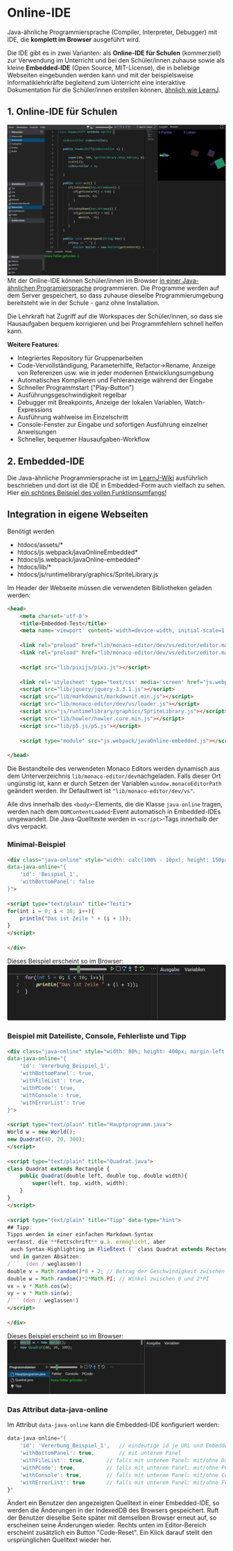 # Online-IDE
Java-ähnliche Programmiersprache (Compiler, Interpreter, Debugger) mit IDE, die **komplett im Browser** ausgeführt wird.

Die IDE gibt es in zwei Varianten: als **Online-IDE für Schulen** (kommerziell) zur Verwendung im Unterricht und bei den Schüler/innen zuhause sowie als kleine **Embedded-IDE** (Open Source, MIT-License), die in beliebige Webseiten eingebunden werden kann und mit der beispielsweise Informatiklehrkräfte begleitend zum Unterricht eine interaktive Dokumentation für die Schüler/innen erstellen können, [ähnlich wie LearnJ](https://www.learnj.de).

## 1. Online-IDE für Schulen
![Online-IDE](images/Online-IDE.png)
Mit der Online-IDE können Schüler/innen im Browser [in einer Java-ähnlichen Programiersprache](https://www.learnj.de/doku.php?id=unterschiede_zu_java:start) programmieren. Die Programme werden auf dem Server gespeichert, so dass zuhause dieselbe Programmierumgebung bereitsteht wie in der Schule - ganz ohne Installation.

Die Lehrkraft hat Zugriff auf die Workspaces der Schüler/innen, so dass sie Hausaufgaben bequem korrigieren und bei Programmfehlern schnell helfen kann.

**Weitere Features**:
  - Integriertes Repository für Gruppenarbeiten
  - Code-Vervollständigung, Parameterhilfe, Refactor->Rename, Anzeige von Referenzen usw. wie in jeder modernen Entwicklungsumgebung
  - Automatisches Kompilieren und Fehleranzeige während der Eingabe
  - Schneller Programmstart ("Play-Button")
  - Ausführungsgeschwindigkeit regelbar
  - Debugger mit Breakpoints, Anzeige der lokalen Variablen, Watch-Expressions
  - Ausführung wahlweise im Einzelschritt
  - Console-Fenster zur Eingabe und sofortigen Ausführung einzelner Anweisungen
  - Schneller, bequemer Hausaufgaben-Workflow


## 2. Embedded-IDE
Die Java-ähnliche Programmiersprache ist im [LearnJ-Wiki](https://www.learnj.de) ausführlich beschrieben und dort ist die IDE in Embedded-Form auch vielfach zu sehen. Hier [ein schönes Beispiel des vollen Funktionsumfangs!](https://www.learnj.de/doku.php?id=api:documentation:grafik:animation#beispiel_4feuerwerk)

## Integration in eigene Webseiten
Benötigt werden
  - htdocs/assets/*
  - htdocs/js.webpack/javaOnlineEmbedded*
  - htdocs/js.webpack/javaOnline-embedded*
  - htdocs/lib/*
  - htdocs/js/runtimelibrary/graphics/SpriteLibrary.js

Im Header der Webseite müssen die verwendeten Bibliotheken geladen werden:
```html
<head>
    <meta charset='utf-8'>
    <title>Embedded-Test</title>
    <meta name='viewport' content='width=device-width, initial-scale=1'>

    <link rel="preload" href="lib/monaco-editor/dev/vs/editor/editor.main.js" as="script">
    <link rel="preload" href="lib/monaco-editor/dev/vs/editor/editor.main.nls.de.js" as="script">

    <script src="lib/pixijs/pixi.js"></script>

    <link rel='stylesheet' type='text/css' media='screen' href='js.webpack/javaOnlineEmbedded.css'>
    <script src="lib/jquery/jquery-3.3.1.js"></script>
    <script src="lib/markdownit/markdownit.min.js"></script>
    <script src="lib/monaco-editor/dev/vs/loader.js"></script>
    <script src="js/runtimelibrary/graphics/SpriteLibrary.js"></script>
    <script src="lib/howler/howler.core.min.js"></script>
    <script src="lib/p5.js/p5.js"></script>

    <script type="module" src="js.webpack/javaOnline-embedded.js"></script>

</head>
```

Die Bestandteile des verwendeten Monaco Editors werden dynamisch aus dem Unterverzeichnis `lib/monaco-editor/dev`nachgeladen. Falls dieser Ort ungünstig ist, kann er durch Setzen der Variablen `window.monacoEditorPath` geändert werden. Ihr Defaultwert ist `"lib/monaco-editor/dev/vs"`.

Alle divs innerhalb des `<body>`-Elements, die die Klasse `java-online` tragen, werden nach dem `DOMContentLoaded`-Event automatisch in Embedded-IDEs umgewandelt. Die Java-Quelltexte werden in `<script>`-Tags innerhalb der divs verpackt. 

### Minimal-Beispiel
```html
<div class="java-online" style="width: calc(100% - 10px); height: 150px; margin-left: 5px"
data-java-online="{
    'id': 'Beispiel_1',
    'withBottomPanel': false
}">

<script type="text/plain" title="Test1">
for(int i = 0; i < 10; i++){
    println("Das ist Zeile " + (i + 1));
}
</script>

</div>
```
Dieses Beispiel erscheint so im Browser:
![Beispiel 1](images/Beispiel_1.png)

### Beispiel mit Dateiliste, Console, Fehlerliste und Tipp
```html
<div class="java-online" style="width: 80%; height: 400px; margin-left: 5px" 
data-java-online="{
    'id': 'Vererbung_Beispiel_1',  
    'withBottomPanel': true, 
    'withFileList': true,
    'withPCode': true,
    'withConsole': true,
    'withErrorList': true
}">

<script type="text/plain" title="Hauptprogramm.java">
World w = new World();
new Quadrat(40, 20, 300);
</script>

<script type="text/plain" title="Quadrat.java">
class Quadrat extends Rectangle {
    public Quadrat(double left, double top, double width){
        super(left, top, width, width); 
    }
}
</script>

<script type="text/plain" title="Tipp" data-type="hint">
## Tipp:
Tipps werden in einer einfachen Markdown-Syntax 
verfasst, die **Fettschrift** u.ä. ermöglicht, aber
 auch Syntax-Highlighting im Fließtext (``class Quadrat extends Rectangle { }``) 
 und in ganzen Absätzen:
/```  (den / weglassen!)
double v = Math.random()*8 + 2; // Betrag der Geschwindigkeit zwischen 2 und 10
double w = Math.random()*2*Math.PI; // Winkel zwischen 0 und 2*PI
vx = v * Math.cos(w);
vy = v * Math.sin(w);
/``` (den / weglassen!)            
</script>

</div>
```
Dieses Beispiel erscheint so im Browser:
![Beispiel 2](images/Beispiel_2.png)

### Das Attribut data-java-online
Im Attribut `data-java-online` kann die Embedded-IDE konfiguriert werden:
```javascript
data-java-online="{
    'id': 'Vererbung_Beispiel_1',   // eindeutige id je URL und Embedded-IDE in der IndexedDB des Browsers  
    'withBottomPanel': true,        // mit unterem Panel 
    'withFileList': true,       // falls mit unterem Panel: mit/ohne Dateiliste links
    'withPCode': true,          // falls mit unterem Panel: mit/ohne PCode-Tab
    'withConsole': true,        // falls mit unterem Panel: mit/ohne Console-Tab
    'withErrorList': true       // falls mit unterem Panel: mit/ohne Fehlerliste
}"
```
Ändert ein Benutzer den angezeigten Quelltext in einer Embedded-IDE, so werden die Änderungen in der IndexedDB des Browsers gespeichert. Ruft der Benutzer dieselbe Seite später mit demselben Browser erneut auf, so erscheinen seine Änderungen wieder. Rechts unten im Editor-Bereich erscheint zusätzlich ein Button "Code-Reset". Ein Klick darauf stellt den ursprünglichen Quelltext wieder her.